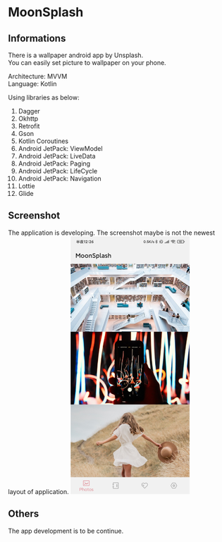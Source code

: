 # MoonSplash

## Informations

There is a wallpaper android app by Unsplash.  
You can easily set picture to wallpaper on your phone.

Architecture: MVVM  
Language: Kotlin

Using libraries as below:
1. Dagger
2. Okhttp
3. Retrofit
4. Gson
5. Kotlin Coroutines
6. Android JetPack: ViewModel
7. Android JetPack: LiveData
8. Android JetPack: Paging
9. Android JetPack: LifeCycle
10. Android JetPack: Navigation
11. Lottie
12. Glide

## Screenshot
The application is developing. The screenshot maybe is not the newest layout of application.
<img width="270" height="585" src="https://github.com/HyejeanMOON/MoonSplash/blob/master/Screenshot_2020-05-17-00-26-17-939_com.hyejeanmoon.wallpaperbyunsplash.jpg"/>

## Others
The app development is to be continue.
